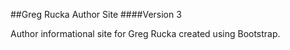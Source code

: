 ##Greg Rucka Author Site 
####Version 3

Author informational site for Greg Rucka created using Bootstrap. 